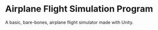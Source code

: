 # Airplane Flight Simulation Program
 A basic, bare-bones, airplane flight simulator made with Unity.
